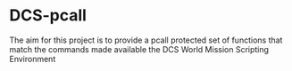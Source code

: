 # DCS-pcall
The aim for this project is to provide a pcall protected set of functions that match the commands made available the DCS World Mission Scripting Environment
